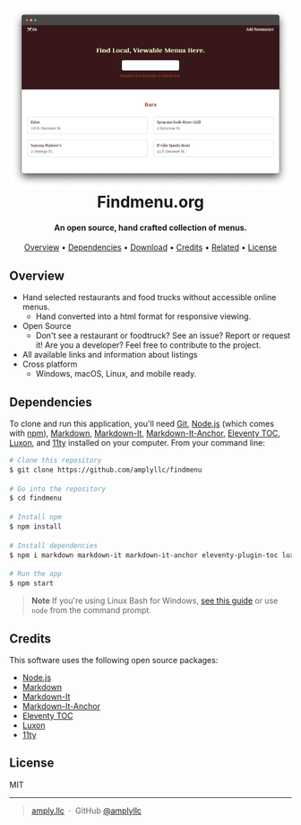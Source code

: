 <h1 align="center">
  <br>
  <a href="http://findmenu.org"><img src="https://github.com/amplyllc/findmenu/blob/main/src/assets/img/findmenu.png" alt="Findmenu.org" width="500"></a>
  <br>
  Findmenu.org
  <br>
</h1>

<h4 align="center">An open source, hand crafted collection of menus.</h4>

<p align="center">
  <!-- <a href="https://">
    <img src="https://img.shields.io/badge/$-donate-ff69b4.svg?maxAge=2592000&amp;style=flat">
  </a> -->
</p>

<p align="center">
  <a href="#overview">Overview</a> •
  <a href="#dependencies">Dependencies</a> •
  <a href="#download">Download</a> •
  <a href="#credits">Credits</a> •
  <a href="#related">Related</a> •
  <a href="#license">License</a>
</p>

<!-- ![screenshot]() -->

## Overview

* Hand selected restaurants and food trucks without accessible online menus.
  - Hand converted into a html format for responsive viewing.
* Open Source
  - Don't see a restaurant or foodtruck? See an issue? Report or request it! Are you a developer? Feel free to contribute to the project.
* All available links and information about listings
* Cross platform
  - Windows, macOS, Linux, and mobile ready.

## Dependencies

To clone and run this application, you'll need [Git](https://git-scm.com), [Node.js](https://nodejs.org/en/download/) (which comes with [npm](http://npmjs.com)), [Markdown](https://www.npmjs.com/package/markdown), [Markdown-It](https://www.npmjs.com/package/markdown-t), [Markdown-It-Anchor](https://www.npmjs.com/package/markdown-it-anchor), [Eleventy TOC](https://www.npmjs.com/package/eleventy-plugin-toc), [Luxon](https://www.npmjs.com/package/luxon), and [11ty](https://11ty.dev) installed on your computer. From your command line:

```bash
# Clone this repository
$ git clone https://github.com/amplyllc/findmenu

# Go into the repository
$ cd findmenu

# Install npm
$ npm install

# Install dependencies
$ npm i markdown markdown-it markdown-it-anchor eleventy-plugin-toc luxon --save-dev

# Run the app
$ npm start
```

> **Note**
> If you're using Linux Bash for Windows, [see this guide](https://www.howtogeek.com/261575/how-to-run-graphical-linux-desktop-applications-from-windows-10s-bash-shell/) or use `node` from the command prompt.


<!-- ## Download

You can [download](https://github.com/amplyllc/findmenu/releases/tag/v1.0) the latest installable version of Findmenu. -->

## Credits

This software uses the following open source packages:

- [Node.js](https://nodejs.org/en/download/)
- [Markdown](https://www.npmjs.com/package/markdown)
- [Markdown-It](https://www.npmjs.com/package/markdown-t)
- [Markdown-It-Anchor](https://www.npmjs.com/package/markdown-it-anchor)
- [Eleventy TOC](https://www.npmjs.com/package/eleventy-plugin-toc)
- [Luxon](https://www.npmjs.com/package/luxon)
- [11ty](https://11ty.dev)

<!-- ## Support

<a href="https://www.buymeacoffee.com/" target="_blank"><img src="https://www.buymeacoffee.com/assets/img/custom_images/purple_img.png" alt="Buy Me A Coffee" style="height: 41px !important;width: 174px !important;box-shadow: 0px 3px 2px 0px rgba(190, 190, 190, 0.5) !important;-webkit-box-shadow: 0px 3px 2px 0px rgba(190, 190, 190, 0.5) !important;" ></a>

<p>Or</p> 

<a href="https://www.patreon.com/">
	<img src="https://c5.patreon.com/external/logo/become_a_patron_button@2x.png" width="160">
</a> -->

## License

MIT

---

> [amply.llc](https://amply.llc) &nbsp;&middot;&nbsp;
> GitHub [@amplyllc](https://github.com/amplyllc) 


